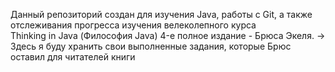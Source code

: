 Данный репозиторий создан для изучения Java, работы с Git, а также отслеживания прогресса изучения велеколепного курса  
Thinking in Java (Философия Java) 4-е полное издание - Брюса Экеля.
 -> Здесь я буду хранить свои выполненные задания, которые Брюс оставил для читателей книги
